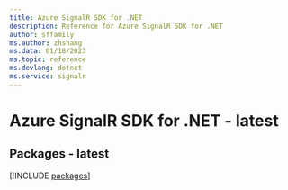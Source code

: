```yaml
---
title: Azure SignalR SDK for .NET
description: Reference for Azure SignalR SDK for .NET
author: sffamily
ms.author: zhshang
ms.data: 01/18/2023
ms.topic: reference
ms.devlang: dotnet
ms.service: signalr
---
```

# Azure SignalR SDK for .NET - latest
## Packages - latest
[!INCLUDE [packages](signalr-index.md)]